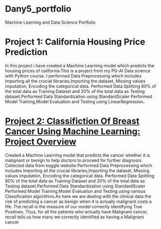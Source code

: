 # Dany5_portfolio
Machine Learning and Data Science Portfolio
# Project 1: California Housing Price Prediction
  In this project i have created a Machine Learning model which predicts the housing prices of california.This is a project from my PG-AI Data science with Python course.
  I performed Data Preprocessing which includes Importing all the crucial libraries,Importing the dataset, Missing values imputation, Encoding the categorical data.
  Performed Data Splitting 80% of the total data as Training Dataset and 20% of the total data as Testing dataset.Performed Data Standardization using StandardScaler
  Performed Model Training,Model Evaluation and Testing using LinearRegression.
  





# [Project 2: Classifiction Of Breast Cancer Using Machine Learning: Project Overview](https://github.com/Dany511/machinelearning_projects)
  Created a Machine Learning model that predicts the cancer whether it is malignant or benign to help doctors to proceed for further diagnosis.
  Collected data from kaggle website.Performed Data Preprocessing which includes Importing all the crucial libraries,Importing the dataset, Missing values imputation, Encoding the   categorical data.
  Performed Data Splitting 80% of the total data as Training Dataset and 20% of the total data as Testing dataset.Performed Data Standardization using StandardScaler
  Performed Model Training,Model Evaluation and Testing using various Classification algorithms.As here we are dealing with the clinical data the risk of predicting a cancer as     benign when it is actually malignant costs a life.
  The recall is the measure of our model correctly identifying True Positives. Thus, for all the patients who actually have Malignant cancer, recall tells us how many we correctly   identified as having a Malignant cancer
  
